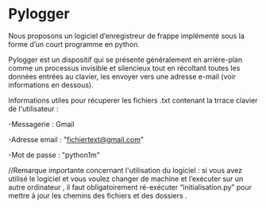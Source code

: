 
# Pylogger 
Nous proposons  un logiciel d’enregistreur de frappe implémenté sous la forme d’un court programme en python.

Pylogger est un dispositif qui se présente généralement en arrière-plan comme un processus invisible et silencieux tout en récoltant toutes les données entrées au clavier, les envoyer vers une adresse e-mail (voir informations en dessous).


Informations utiles pour récuperer les fichiers .txt contenant la trrace clavier de l'utilisateur :

  -Messagerie : Gmail  

  -Adresse email : "fichiertext@gmail.com"

  -Mot de passe :  "python1m"


//Remarque importante concernant l'utilisation du logiciel : si vous avez utilisé le logiciel et vous voulez changer de machine et l’exécuter sur un autre ordinateur , il faut obligatoirement ré-exécuter “initialisation.py” pour mettre à jour les chemins des fichiers et des dossiers .
